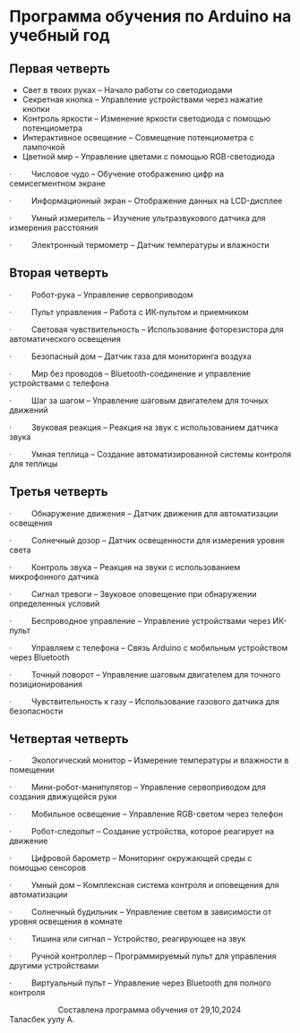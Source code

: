# Программа обучения по Arduino на учебный год

## Первая четверть

- Свет в твоих руках – Начало работы со светодиодами
- Секретная кнопка – Управление устройствами через нажатие кнопки
- Контроль яркости – Изменение яркости светодиода с помощью потенциометра
- Интерактивное освещение – Совмещение потенциометра с лампочкой
- Цветной мир – Управление цветами с помощью RGB-светодиода

·         Числовое чудо – Обучение отображению цифр на семисегментном экране

·         Информационный экран – Отображение данных на LCD-дисплее

·         Умный измеритель – Изучение ультразвукового датчика для измерения расстояния

·         Электронный термометр – Датчик температуры и влажности

## Вторая четверть

·         Робот-рука – Управление сервоприводом

·         Пульт управления – Работа с ИК-пультом и приемником

·         Световая чувствительность – Использование фоторезистора для автоматического освещения

·         Безопасный дом – Датчик газа для мониторинга воздуха

·         Мир без проводов – Bluetooth-соединение и управление устройствами с телефона

·         Шаг за шагом – Управление шаговым двигателем для точных движений

·         Звуковая реакция – Реакция на звук с использованием датчика звука

·         Умная теплица – Создание автоматизированной системы контроля для теплицы

## Третья четверть

·         Обнаружение движения – Датчик движения для автоматизации освещения

·         Солнечный дозор – Датчик освещенности для измерения уровня света

·         Контроль звука – Реакция на звуки с использованием микрофонного датчика

·         Сигнал тревоги – Звуковое оповещение при обнаружении определенных условий

·         Беспроводное управление – Управление устройствами через ИК-пульт

·         Управляем с телефона – Связь Arduino с мобильным устройством через Bluetooth

·         Точный поворот – Управление шаговым двигателем для точного позиционирования

·         Чувствительность к газу – Использование газового датчика для безопасности

## Четвертая четверть

·         Экологический монитор – Измерение температуры и влажности в помещении

·         Мини-робот-манипулятор – Управление сервоприводом для создания движущейся руки

·         Мобильное освещение – Управление RGB-светом через телефон

·         Робот-следопыт – Создание устройства, которое реагирует на движение

·         Цифровой барометр – Мониторинг окружающей среды с помощью сенсоров

·         Умный дом – Комплексная система контроля и оповещения для автоматизации

·         Солнечный будильник – Управление светом в зависимости от уровня освещения в комнате

·         Тишина или сигнал – Устройство, реагирующее на звук

·         Ручной контроллер – Программируемый пульт для управления другими устройствами

·         Виртуальный пульт – Управление через Bluetooth для полного контроля

                      Составлена программа обучения от 29,10,2024        Таласбек уулу А.